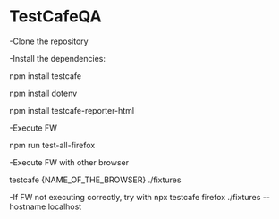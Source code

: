 # TestCafeQA

-Clone the repository


-Install the dependencies:

npm install testcafe

npm install dotenv

npm install testcafe-reporter-html


-Execute FW

npm run test-all-firefox


-Execute FW with other browser

testcafe {NAME_OF_THE_BROWSER} ./fixtures


-If FW not executing correctly, try with
npx testcafe firefox ./fixtures --hostname localhost



